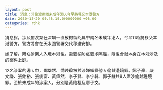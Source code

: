```yaml
---
layout: post
title: 消息：涉偷渡案兩未成年港人今早將移交本港警方
date: 2020-12-30 09:48:19.000000000 +08:00
categories: rthk
---
```


消息指，涉及偷渡案在深圳一直被拘留的其中兩名未成年港人，今早11時將移交本港警方，警方將會在天水圍警署交代移送安排。

據了解，兩名涉案人入境本港後，需要按防疫要求隔離，隨後會就本身在本港涉及的案件上庭。

12名涉案的港人中，鄧棨然、喬映瑜被控涉嫌組織他人偷越邊境罪。鄭子豪、嚴文謙、張銘裕、張俊富、黃偉然、李子賢、李宇軒、郭子麟共8人牽涉偷越邊境罪。至於未成年的涉案人，分別是黃臨福及廖子文。
